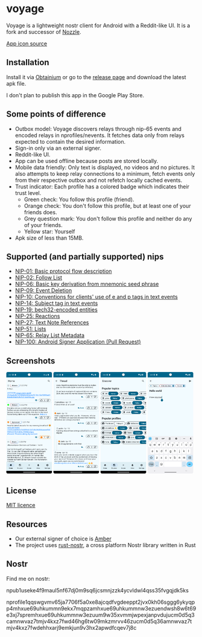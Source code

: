 # voyage

Voyage is a lightweight nostr client for Android with a Reddit-like UI. It is a fork and successor
of [Nozzle](https://github.com/dluvian/Nozzle).

[App icon source](https://www.flaticon.com/free-icons/greek)

## Installation

Install it via [Obtainium](https://github.com/ImranR98/Obtainium) or go to
the [release page](https://github.com/dluvian/voyage/releases) and download the latest apk file.

I don't plan to publish this app in the Google Play Store.

## Some points of difference

- Outbox model: Voyage discovers relays through nip-65 events and encoded relays in
  nprofiles/nevents. It fetches data only from relays expected to contain the desired information.
- Sign-in only via an external signer.
- Reddit-like UI.
- App can be used offline because posts are stored locally.
- Mobile data friendly: Only text is displayed, no videos and no pictures. It also attempts to keep
  relay connections to a minimum, fetch events only from their respective outbox and not refetch
  locally cached events.
- Trust indicator: Each profile has a colored badge which indicates their trust level.
  - Green check: You follow this profile (friend).
  - Orange check: You don't follow this profile, but at least one of your friends does.
  - Grey question mark: You don't follow this profile and neither do any of your friends.
  - Yellow star: Yourself
- Apk size of less than 15MB.

## Supported (and partially supported) nips

- [NIP-01: Basic protocol flow description](https://github.com/nostr-protocol/nips/blob/master/01.md)
- [NIP-02: Follow List](https://github.com/nostr-protocol/nips/blob/master/02.md)
- [NIP-06: Basic key derivation from mnemonic seed phrase](https://github.com/nostr-protocol/nips/blob/master/06.md)
- [NIP-09: Event Deletion](https://github.com/nostr-protocol/nips/blob/master/09.md)
- [NIP-10: Conventions for clients' use of e and p tags in text events](https://github.com/nostr-protocol/nips/blob/master/10.md)
- [NIP-14: Subject tag in text events](https://github.com/nostr-protocol/nips/blob/master/14.md)
- [NIP-19: bech32-encoded entities](https://github.com/nostr-protocol/nips/blob/master/19.md)
- [NIP-25: Reactions](https://github.com/nostr-protocol/nips/blob/master/25.md)
- [NIP-27: Text Note References](https://github.com/nostr-protocol/nips/blob/master/27.md)
- [NIP-51: Lists](https://github.com/nostr-protocol/nips/blob/master/51.md)
- [NIP-65: Relay List Metadata](https://github.com/nostr-protocol/nips/blob/master/65.md)
- [NIP-100: Android Signer Application (Pull Request)](https://github.com/nostr-protocol/nips/pull/868)

## Screenshots

<p>
<img src="fastlane/metadata/android/en-US/images/phoneScreenshots/home_feed.png" width="24%" height="24%" />
<img src="fastlane/metadata/android/en-US/images/phoneScreenshots/thread.png" width="24%" height="24%" />
<img src="fastlane/metadata/android/en-US/images/phoneScreenshots/discover.png" width="24%" height="24%" />
<img src="fastlane/metadata/android/en-US/images/phoneScreenshots/create_post.png" width="24%" height="24%" />
</p>

## License

[MIT licence](https://github.com/dluvian/voyage/blob/master/LICENSE)

## Resources

- Our external signer of choice is [Amber](https://github.com/greenart7c3/Amber)
- The project uses [rust-nostr](https://github.com/rust-nostr/nostr), a cross platform Nostr library
  written in Rust

## Nostr

Find me on nostr:

npub1useke4f9maul5nf67dj0m9sq6jcsmnjzzk4ycvldwl4qss35fvgqjdk5ks

nprofile1qqswgvmv65ja7706f5a0xe8ajcqdfvgdeeppt2jvx0kh06sggg6ykyqpp4mhxue69uhkummn9ekx7mqpzamhxue69uhkummnw3ezuendwsh8w6t69e3xj7spremhxue69uhkummnw3ezuum9w35xvmmjwpexjanpvdujucm0d5q3camnwvaz7tmjv4kxz7fwd46hg6tw09mkzmrvv46zucm0d5q36amnwvaz7tmjv4kxz7fwdehhxarj9emkjun9v3hx2apwdfcqev7j8c
